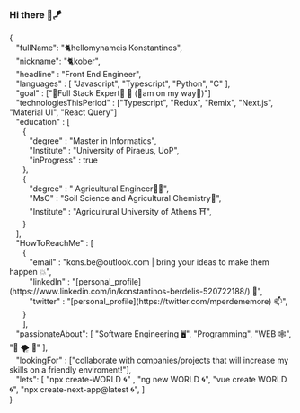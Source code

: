 ### Hi there 🤙🪁

<p>
{</br>
&nbsp;&nbsp;&nbsp;"fullName": "🐈hellomynameis Konstantinos",<br />
&nbsp;&nbsp;&nbsp;"nickname": "🐈kober",<br />
&nbsp;&nbsp;&nbsp;"headline" : "Front End Engineer",<br />
&nbsp;&nbsp;&nbsp;"languages" : [ "Javascript", "Typescript", "Python", "C" ],<br />
&nbsp;&nbsp;&nbsp;"goal" : ["💪Full Stack Expert🦾  🎯	 (🤙am on my way🤙)"]<br />
&nbsp;&nbsp;&nbsp;"technologiesThisPeriod" : ["Typescript", "Redux", "Remix", "Next.js", "Material UI", "React Query"]<br />
&nbsp;&nbsp;&nbsp;"education" : [<br />
&nbsp;&nbsp;&nbsp;&nbsp;&nbsp;&nbsp;{<br />
&nbsp;&nbsp;&nbsp;&nbsp;&nbsp;&nbsp;&nbsp;&nbsp;&nbsp;"degree" : "Master in Informatics",<br />
&nbsp;&nbsp;&nbsp;&nbsp;&nbsp;&nbsp;&nbsp;&nbsp;&nbsp;"Institute" : "University of Piraeus, UoP",<br />
&nbsp;&nbsp;&nbsp;&nbsp;&nbsp;&nbsp;&nbsp;&nbsp;&nbsp;"inProgress" : true<br />
&nbsp;&nbsp;&nbsp;&nbsp;&nbsp;&nbsp;},<br />
&nbsp;&nbsp;&nbsp;&nbsp;&nbsp;&nbsp;{<br />
&nbsp;&nbsp;&nbsp;&nbsp;&nbsp;&nbsp;&nbsp;&nbsp;&nbsp;"degree" : " Agricultural Engineer👨‍🌾",<br />
&nbsp;&nbsp;&nbsp;&nbsp;&nbsp;&nbsp;&nbsp;&nbsp;&nbsp;"MsC" : "Soil Science and Agricultural Chemistry🌴",<br />
&nbsp;&nbsp;&nbsp;&nbsp;&nbsp;&nbsp;&nbsp;&nbsp;&nbsp;"Institute" : "Agriculrural University of Athens ⛩️",<br />
&nbsp;&nbsp;&nbsp;&nbsp;&nbsp;&nbsp;}<br />
&nbsp;&nbsp;&nbsp;],<br />
&nbsp;&nbsp;&nbsp;"HowToReachMe" : [<br />
&nbsp;&nbsp;&nbsp;&nbsp;&nbsp;&nbsp;{<br />
&nbsp;&nbsp;&nbsp;&nbsp;&nbsp;&nbsp;&nbsp;&nbsp;&nbsp;"email" : "kons.be@outlook.com | bring your ideas to make them happen 💥",<br />
&nbsp;&nbsp;&nbsp;&nbsp;&nbsp;&nbsp;&nbsp;&nbsp;&nbsp;"linkedIn" : "[personal_profile](https://www.linkedin.com/in/konstantinos-berdelis-520722188/) 💬",<br />
&nbsp;&nbsp;&nbsp;&nbsp;&nbsp;&nbsp;&nbsp;&nbsp;&nbsp;"twitter" : "[personal_profile](https://twitter.com/mperdememore) 📫",<br />
&nbsp;&nbsp;&nbsp;&nbsp;&nbsp;&nbsp;}<br />
&nbsp;&nbsp;&nbsp;&nbsp;&nbsp;&nbsp;],<br />
&nbsp;&nbsp;&nbsp;"passionateAbout": [ "Software Engineering 🖥️", "Programming", "WEB 🕸️", "🌊 🌪️	🌟" ],<br />
&nbsp;&nbsp;&nbsp;"lookingFor" : ["collaborate with companies/projects that will increase my skills on a friendly enviroment!"],<br />
&nbsp;&nbsp;&nbsp;"lets": [ "npx create-WORLD 🌀" , "ng new WORLD 🌀", "vue create WORLD 🌀", "npx create-next-app@latest 🌀",  ]<br />
}<br />
</p>
